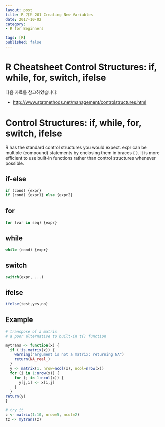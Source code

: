 ```yaml
---
layout: post  
title: R 기초 201 Creating New Variables  
date: 2017-10-02  
category:
- R for Beginners  

tags: [R]  
published: false  
---
```


# R Cheatsheet Control Structures: if, while, for, switch, ifelse

다음 자료를 참고하였습니다:  
- http://www.statmethods.net/management/controlstructures.html

# Control Structures: if, while, for, switch, ifelse

R has the standard control structures you would expect. expr can be multiple (compound) statements by enclosing them in braces { }. It is more efficient to use built-in functions rather than control structures whenever possible.

## if-else
```r
if (cond) {expr}
if (cond) {expr1} else {expr2}
```

## for
```r
for (var in seq) {expr}
```

## while
```r
while (cond) {expr}
```

## switch
```r
switch(expr, ...)
```

## ifelse
```r
ifelse(test,yes,no)
```

## Example
```r
# transpose of a matrix
# a poor alternative to built-in t() function

mytrans <- function(x) {
  if (!is.matrix(x)) {
    warning("argument is not a matrix: returning NA")
    return(NA_real_)
  }
  y <- matrix(1, nrow=ncol(x), ncol=nrow(x))
  for (i in 1:nrow(x)) {
    for (j in 1:ncol(x)) {
      y[j,i] <- x[i,j]
    }
  }
return(y)
}

# try it
z <- matrix(1:10, nrow=5, ncol=2)
tz <- mytrans(z)
```
